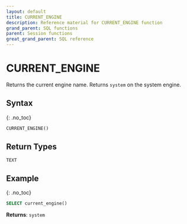 ```yaml
---
layout: default
title: CURRENT_ENGINE
description: Reference material for CURRENT_ENGINE function
grand_parent: SQL functions
parent: Session functions
great_grand_parent: SQL reference
---
```


# CURRENT_ENGINE

Returns the current engine name.
Returns `system` on the system engine.

## Syntax
{: .no_toc}

```sql
CURRENT_ENGINE()
```

## Return Types
`TEXT`

## Example
{: .no_toc}

```sql
SELECT current_engine()
```

**Returns**: `system`
